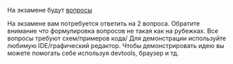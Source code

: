 На экзамене будут [вопросы](./scripts/src/generateQuestionsForStudents/questions/exam.mjs)

На экзамене вам потребуется ответить на 2 вопроса.
Обратите внимание что формулировка вопросов не такая как на рубежках.
Все вопросы требуют схем/примеров кода/
Для демонстрации используйте любимую IDE/графический редактор.
Чтобы демонстрировать идею вы можете помогать себе используя devtools, браузер и тд.


